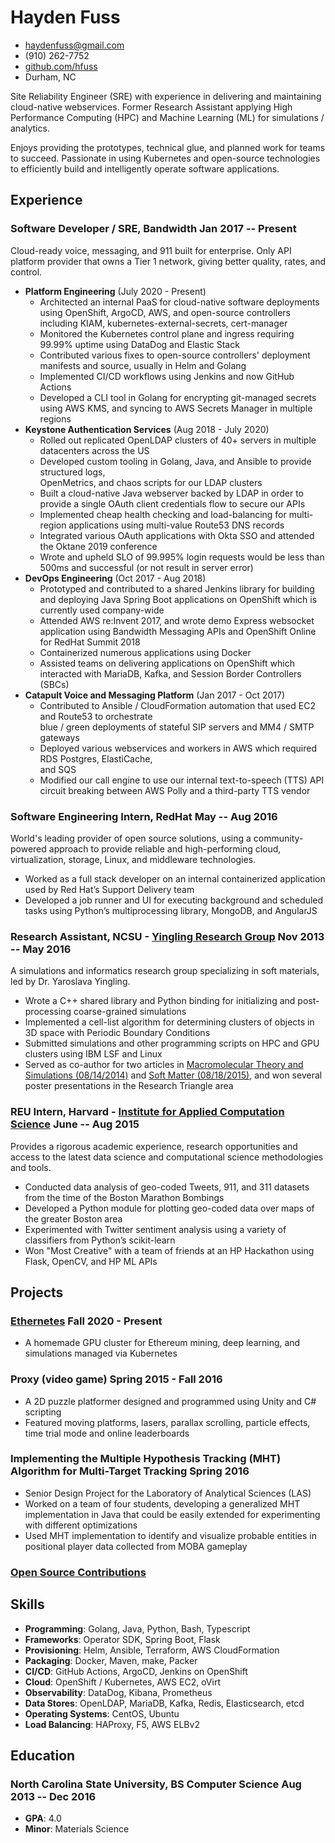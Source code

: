<!-- The (first) h1 will be used as the <title> of the HTML page -->
# Hayden Fuss

<!-- The unordered list immediately after the h1 will be formatted on a single
line. It is intended to be used for contact details -->
- <haydenfuss@gmail.com>
- (910) 262-7752
- [github.com/hfuss](https://github.com/hfuss)
- Durham, NC

<!-- The paragraph after the h1 and ul and before the first h2 is optional. It
is intended to be used for a short summary. -->

Site Reliability Engineer (SRE) with experience in delivering and maintaining
cloud-native webservices. Former Research Assistant applying High Performance Computing (HPC) and Machine Learning (ML) for simulations / analytics.

Enjoys providing the prototypes, technical glue, and planned work for teams to succeed. Passionate
in using Kubernetes and open-source technologies to efficiently build and intelligently operate
software applications.

## Experience

<!-- You have to wrap the "left" and "right" half of these headings in spans by
hand -->
### <span>Software Developer / SRE, Bandwidth</span> <span>Jan 2017 -- Present</span>

Cloud-ready voice, messaging, and 911 built for enterprise. Only API platform provider that owns a Tier 1 network, giving better quality, rates, and control.

  - **Platform Engineering** (July 2020 - Present)
    - Architected an internal PaaS for cloud-native software deployments using OpenShift, ArgoCD,
      AWS, and open-source controllers including KIAM, kubernetes-external-secrets, cert-manager
    - Monitored the Kubernetes control plane and ingress requiring 99.99% uptime using DataDog and
      Elastic Stack
    - Contributed various fixes to open-source controllers' deployment manifests and source,
      usually in Helm and Golang
    - Implemented CI/CD workflows using Jenkins and now GitHub Actions
    - Developed a CLI tool in Golang for encrypting git-managed secrets using AWS KMS, and syncing
      to AWS Secrets Manager in multiple regions
  - **Keystone Authentication Services** (Aug 2018 - July 2020)
    - Rolled out replicated OpenLDAP clusters of 40+ servers in multiple datacenters across the
      US
    - Developed custom tooling in Golang, Java, and Ansible to provide structured logs,   
      OpenMetrics, and chaos scripts for our LDAP clusters
    - Built a cloud-native Java webserver backed by LDAP in order to provide a single OAuth
      client credentials flow to secure our APIs
    - Implemented cheap health checking and load-balancing for multi-region applications using
      multi-value Route53 DNS records
    - Integrated various OAuth applications with Okta SSO and attended the Oktane 2019 conference
    - Wrote and upheld SLO of 99.995% login requests would be less than 500ms and successful (or
      not result in server error)
  - **DevOps Engineering** (Oct 2017 - Aug 2018)
    - Prototyped and contributed to a shared Jenkins library for building and deploying Java Spring
      Boot applications on OpenShift which is currently used company-wide
    - Attended AWS re:Invent 2017, and wrote demo Express websocket application using Bandwidth
      Messaging APIs and OpenShift Online for RedHat Summit 2018
    - Containerized numerous applications using Docker
    - Assisted teams on delivering  applications on OpenShift which interacted with MariaDB, Kafka,
      and Session Border Controllers (SBCs)
  - **Catapult Voice and Messaging Platform** (Jan 2017 - Oct 2017)
    - Contributed to Ansible / CloudFormation automation that used EC2 and Route53 to orchestrate  
      blue / green deployments of stateful SIP servers and MM4 / SMTP gateways
    - Deployed various webservices and workers in AWS which required RDS Postgres, ElastiCache,  
      and SQS
    - Modified our call engine to use our internal text-to-speech (TTS) API circuit breaking
      between AWS Polly and a third-party TTS vendor

### <span>Software Engineering Intern, RedHat</span> <span>May -- Aug 2016</span>

World's leading provider of open source solutions, using a community-powered approach to provide reliable and high-performing cloud, virtualization, storage, Linux, and middleware technologies.

  - Worked as a full stack developer on an internal containerized application used by Red Hat’s
    Support Delivery team
  - Developed a job runner and UI for executing background and scheduled tasks using Python’s
    multiprocessing library, MongoDB, and AngularJS

### <span>Research Assistant, NCSU - [Yingling Research Group](https://www.mse.ncsu.edu/yingling/)</span> <span>Nov 2013 -- May 2016</span>

A simulations and informatics research group specializing in soft materials, led by Dr. Yaroslava Yingling.

  - Wrote a C++ shared library and Python binding for initializing and post-processing coarse-grained simulations
  - Implemented a cell-list algorithm for determining clusters of objects in 3D space with Periodic
    Boundary Conditions
  - Submitted simulations and other programming scripts on HPC and GPU clusters using IBM LSF and
    Linux
  - Served as co-author for two articles in [Macromolecular Theory and Simulations (08/14/2014)](http://onlinelibrary.wiley.com/doi/10.1002/mats.201400043/abstract)
    and [Soft Matter (08/18/2015)](http://pubs.rsc.org/en/content/articlelanding/2014/sm/c5sm01742d#!divAbstract), and won several poster presentations in the Research Triangle area


### <span>REU Intern, Harvard - [Institute for Applied Computation Science](https://iacs.seas.harvard.edu/)</span> <span>June -- Aug 2015</span>

Provides a rigorous academic experience, research opportunities and access to the latest data science and computational science methodologies and tools.

  - Conducted data analysis of geo-coded Tweets, 911, and 311 datasets from the time of the Boston
    Marathon Bombings
  - Developed a Python module for plotting geo-coded data over maps of the greater Boston area
  - Experimented with Twitter sentiment analysis using a variety of classifiers from Python’s
    scikit-learn
  - Won "Most Creative" with a team of friends at an HP Hackathon using Flask, OpenCV, and
    HP ML APIs

## Projects

### <span>[Ethernetes](https://github.com/hfuss/ethernetes)</span> <span>Fall 2020 - Present</span>

  - A homemade GPU cluster for Ethereum mining, deep learning, and simulations managed via
    Kubernetes

### <span>Proxy (video game)</span> <span>Spring 2015 - Fall 2016</span>

  - A 2D puzzle platformer designed and programmed using Unity and C# scripting
  - Featured moving platforms, lasers, parallax scrolling, particle effects, time trial mode and
    online leaderboards

### <span>Implementing the Multiple Hypothesis Tracking (MHT) Algorithm for Multi-Target Tracking</span> <span>Spring 2016</span>

  - Senior Design Project for the Laboratory of Analytical Sciences (LAS)
  - Worked on a team of four students, developing a generalized MHT implementation in Java that
    could be easily extended for experimenting with different optimizations
  - Used MHT implementation to identify and visualize probable entities in positional player data
    collected from MOBA gameplay

### <span>[Open Source Contributions](https://github.com/hfuss)</span>

## Skills

  - **Programming**: Golang, Java, Python, Bash, Typescript
  - **Frameworks**: Operator SDK, Spring Boot, Flask
  - **Provisioning**: Helm, Ansible, Terraform, AWS CloudFormation
  - **Packaging**: Docker, Maven, make, Packer
  - **CI/CD**: GitHub Actions, ArgoCD, Jenkins on OpenShift
  - **Cloud**: OpenShift / Kubernetes, AWS EC2, oVirt
  - **Observability**: DataDog, Kibana, Prometheus
  - **Data Stores**: OpenLDAP, MariaDB, Kafka, Redis, Elasticsearch, etcd
  - **Operating Systems**: CentOS, Ubuntu
  - **Load Balancing**: HAProxy, F5, AWS ELBv2

## Education

### <span>North Carolina State University, BS Computer Science</span> <span>Aug 2013 -- Dec 2016</span>

  - **GPA**: 4.0
  - **Minor**: Materials Science

<!-- ### <span>Florida Southern College</span> <span>Aug 2012 -- July 2013</span>

  - **GPA**: 4.0
  - Pursued BS in Math and Chemistry
  - Researched optimizing the sphericity of baseballs using the seam curvature Fourier Analysis
    implemented in MATLAB -->
